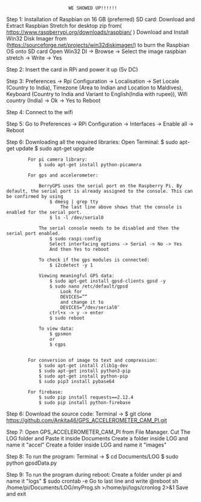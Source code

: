 						   WE SHOWED UP!!!!!!
									
Step 1: Installation of Raspbian on 16 GB (preferred) SD card:
			Download and Extract Raspbian Stretch for desktop zip from( https://www.raspberrypi.org/downloads/raspbian/ )
			Download and Install Win32 Disk Imager from (https://sourceforge.net/projects/win32diskimager/) to burn the Raspbian OS onto SD card
			Open Win32 DI -> Browse -> Select the image raspbian stretch -> Write -> Yes

Step 2: Insert the card in RPi and power it up (5v DC)

Step 3: Preferences -> Rpi Configuration -> Localisation -> Set Locale (Country to India), Timezone (Area to Indian and Location to Maldives), Keyboard (Country to India and Variant to English(India with rupee)), Wifi country (India) -> Ok -> Yes to Reboot

Step 4: Connect to the wifi

Step 5: Go to Preferences -> RPi Configuration -> Interfaces -> Enable all -> Reboot

Step 6: Downloading all the required libraries:
			Open Terminal:
				$ sudo apt-get update
				$ sudo apt-get upgrade
				
			For pi camera library:
				$ sudo apt-get install python-picamera
				
			For gps and accelerometer:
			
				BerryGPS uses the serial port on the Raspberry Pi. By default, the serial port is already assigned to the console. This can be confirmed by using
					$ dmesg | grep tty
						The last line above shows that the console is enabled for the serial port.
					$ ls -l /dev/serial0
					
				The serial console needs to be disabled and then the serial port enabled.		
					$ sudo raspi-config
					Select interfacing options -> Serial -> No -> Yes
					And then Yes to reboot
						
				To check if the gps modules is connected:
					$ i2cdetect -y 1
				
				Viewing meaningful GPS data:
					$ sudo apt-get install gpsd-clients gpsd -y
					$ sudo nano /etc/default/gpsd
						Look for
						DEVICES=””
						and change it to
						DEVICES=”/dev/serial0″
					ctrl+x -> y -> enter
					$ sudo reboot
					
				To view data:
					$ gpsmon
					or
					$ cgps
				
				
			For conversion of image to text and compression:
				$ sudo apt-get install zlib1g-dev
				$ sudo apt-get install python3-pip
				$ sudo apt-get install python-pip
				$ sudo pip3 install pybase64
			
			For firebase:
				$ sudo pip install requests==2.12.4
				$ sudo pip install python-firebase
			

Step 6: Download the source code:
			Terminal -> $ git clone https://github.com/Ankita46/GPS_ACCELEROMETER_CAM_PI.git

Step 7: Open GPS_ACCELEROMETER_CAM_PI from File Manager. Cut The LOG folder and Paste it inside Documents
		Create a folder inside LOG and name it "accel"
		Create a folder inside LOG and name it "images"

Step 8: To run the program:
			Terminal -> $ cd Documents/LOG 
			$ sudo python gpsdData.py
			
Step 9: To run the program during reboot:
			Create a folder under pi and name it "logs"
			$ sudo crontab -e
			Go to last line and write
				@reboot sh /home/pi/Documents/LOG/myProg.sh >/home/pi/logs/cronlog 2>&1
			Save and exit			
